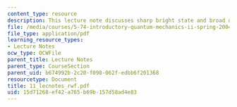 ```yaml
---
content_type: resource
description: This lecture note discusses sharp bright state and broad doorway state.
file: /media/courses/5-74-introductory-quantum-mechanics-ii-spring-2004/15d71268ef42a765b69b157d58ad4e83_11_lecnotes_rwf.pdf
file_type: application/pdf
learning_resource_types:
- Lecture Notes
ocw_type: OCWFile
parent_title: Lecture Notes
parent_type: CourseSection
parent_uid: b674992b-2c20-f098-062f-edbb6f201368
resourcetype: Document
title: 11_lecnotes_rwf.pdf
uid: 15d71268-ef42-a765-b69b-157d58ad4e83
---
```

